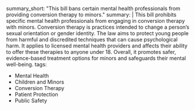 summary_short: "This bill bans certain mental health professionals from providing conversion therapy to minors."
summary: |
  This bill prohibits specific mental health professionals from engaging in conversion therapy with minors. Conversion therapy is practices intended to change a person’s sexual orientation or gender identity. The law aims to protect young people from harmful and discredited techniques that can cause psychological harm. It applies to licensed mental health providers and affects their ability to offer these therapies to anyone under 18. Overall, it promotes safer, evidence-based treatment options for minors and safeguards their mental well-being.
tags:
  - Mental Health
  - Children and Minors
  - Conversion Therapy
  - Patient Protection
  - Public Safety
